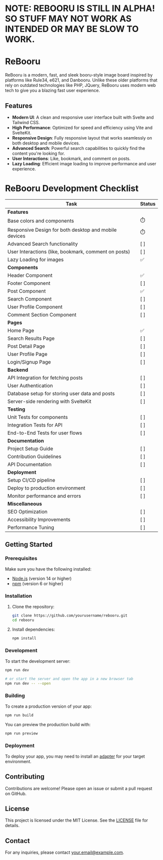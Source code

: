 # NOTE: REBOORU IS STILL IN ALPHA! SO STUFF MAY **NOT** WORK AS INTENDED OR MAY BE SLOW TO WORK.

# ReBooru

ReBooru is a modern, fast, and sleek booru-style image board inspired by platforms like Rule34, e621, and Danbooru. Unlike these older platforms that rely on outdated technologies like PHP, JQuery, ReBooru uses modern web tech to give you a blazing fast user experience.

## Features

- **Modern UI**: A clean and responsive user interface built with Svelte and Tailwind CSS.
- **High Performance**: Optimized for speed and efficiency using Vite and SvelteKit.
- **Responsive Design**: Fully responsive layout that works seamlessly on both desktop and mobile devices.
- **Advanced Search**: Powerful search capabilities to quickly find the content you're looking for.
- **User Interactions**: Like, bookmark, and comment on posts.
- **Lazy Loading**: Efficient image loading to improve performance and user experience.

# ReBooru Development Checklist

| Task | Status |
|------|--------|
| **Features** | |
| Base colors and components | ⏱️ |
| Responsive Design for both desktop and mobile devices | ⏱️ |
| Advanced Search functionality | [ ] |
| User Interactions (like, bookmark, comment on posts) | [ ] |
| Lazy Loading for images | ✅ |
| **Components** | |
| Header Component | ✅ |
| Footer Component | [ ] |
| Post Component   | ✅ |
| Search Component | [ ] |
| User Profile Component | [ ] |
| Comment Section Component | [ ] |
| **Pages** | |
| Home Page | ✅ |
| Search Results Page | [ ] |
| Post Detail Page | [ ] |
| User Profile Page | [ ] |
| Login/Signup Page | [ ] |
| **Backend** | |
| API Integration for fetching posts | [ ] |
| User Authentication | [ ] |
| Database setup for storing user data and posts | [ ] |
| Server-side rendering with SvelteKit | [ ] |
| **Testing** | |
| Unit Tests for components | [ ] |
| Integration Tests for API | [ ] |
| End-to-End Tests for user flows | [ ] |
| **Documentation** | |
| Project Setup Guide | [ ] |
| Contribution Guidelines | [ ] |
| API Documentation | [ ] |
| **Deployment** | |
| Setup CI/CD pipeline | [ ] |
| Deploy to production environment | [ ] |
| Monitor performance and errors | [ ] |
| **Miscellaneous** | |
| SEO Optimization | [ ] |
| Accessibility Improvements | [ ] |
| Performance Tuning | [ ] |

## Getting Started

### Prerequisites

Make sure you have the following installed:

- [Node.js](https://nodejs.org/) (version 14 or higher)
- [npm](https://www.npmjs.com/) (version 6 or higher)

### Installation

1. Clone the repository:

    ```bash
    git clone https://github.com/yourusername/rebooru.git
    cd rebooru
    ```

2. Install dependencies:

    ```bash
    npm install
    ```

### Development

To start the development server:

```bash
npm run dev

# or start the server and open the app in a new browser tab
npm run dev -- --open
```

### Building

To create a production version of your app:

```bash
npm run build
```

You can preview the production build with:

```bash
npm run preview
```

### Deployment

To deploy your app, you may need to install an [adapter](https://kit.svelte.dev/docs/adapters) for your target environment.

## Contributing

Contributions are welcome! Please open an issue or submit a pull request on GitHub.

## License

This project is licensed under the MIT License. See the [LICENSE](LICENSE) file for details.

## Contact

For any inquiries, please contact [your.email@example.com](mailto:your.email@example.com).